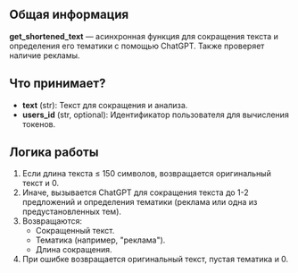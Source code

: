 ## Общая информация

**get_shortened_text** — асинхронная функция для сокращения текста и определения его тематики с помощью ChatGPT. Также проверяет наличие рекламы.

## Что принимает?

- **text** (str): Текст для сокращения и анализа.
- **users_id** (str, optional): Идентификатор пользователя для вычисления токенов.

## Логика работы

1. Если длина текста ≤ 150 символов, возвращается оригинальный текст и 0.
2. Иначе, вызывается ChatGPT для сокращения текста до 1-2 предложений и определения тематики (реклама или одна из предустановленных тем).
3. Возвращаются:
    - Сокращенный текст.
    - Тематика (например, "реклама").
    - Длина сокращения.
4. При ошибке возвращается оригинальный текст, пустая тематика и 0.